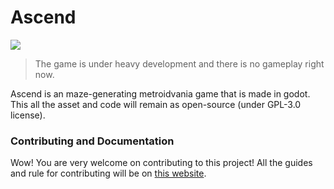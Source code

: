 # Ascend
[![](https://dcbadge.vercel.app/api/server/9NCrsRVMN5?style=flat)](https://discord.gg/9NCrsRVMN5)

> The game is under heavy development and there is no gameplay right now.

Ascend is an maze-generating metroidvania game that is made in godot.
This all the asset and code will remain as open-source (under GPL-3.0 license).

### Contributing and Documentation

Wow! You are very welcome on contributing to this project!
All the guides and rule for contributing will be on [this website](https://rechiekho.github.io/ascend/).
